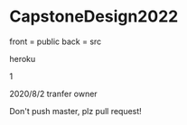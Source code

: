 # CapstoneDesign2022

front = public
back = src

heroku

1

2020/8/2 tranfer owner

Don't push master, plz pull request!